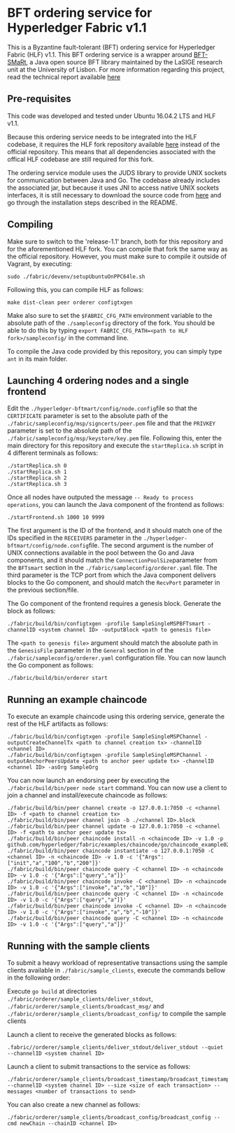 # BFT ordering service for Hyperledger Fabric v1.1

This is a Byzantine fault-tolerant (BFT) ordering service for Hyperledger Fabric (HLF) v1.1. This BFT ordering service is a wrapper around [BFT-SMaRt](https://github.com/bft-smart/library), a Java open source BFT library maintained by the LaSIGE research unit at the University of Lisbon. 
For more information regarding this project, read the technical report available [here](http://arxiv.org/abs/1709.06921)

## Pre-requisites

This code was developed and tested under Ubuntu 16.04.2 LTS and HLF v1.1.

Because this ordering service needs to be integrated into the HLF codebase, it requires the HLF fork repository available [here](https://github.com/jcs47/fabric) instead of the official repository. This means that all dependencies associated with the offical HLF codebase are still required for this fork.

The ordering service module uses the JUDS library to provide UNIX sockets for communication between Java and Go. The codebase already includes the associated jar, but because it uses JNI to access native UNIX sockets interfaces, it is still necessary to download the source code from [here](https://github.com/mcfunley/juds) and go through the installation steps described in the README.

## Compiling

Make sure to switch to the 'release-1.1' branch, both for this repository and for the aforementioned HLF fork. You can compile that fork the same way as the official repository. However, you must make sure to compile it outside of Vagrant, by executing:

```
sudo ./fabric/devenv/setupUbuntuOnPPC64le.sh
```

Following this, you can compile HLF as follows:

```
make dist-clean peer orderer configtxgen
```

Make also sure to set the `$FABRIC_CFG_PATH` environment variable to the absolute path of the `./sampleconfig` directory of the fork. You should be able to do this by typing `export FABRIC_CFG_PATH=<path to HLF fork>/sampleconfig/` in the command line.

To compile the Java code provided by this repository, you can simply type `ant` in its main folder.

## Launching 4 ordering nodes and a single frontend

Edit the `./hyperledger-bftmart/config/node.config`file so that the `CERTIFICATE` parameter is set to the absolute path of the `./fabric/sampleconfig/msp/signcerts/peer.pem` file and that the  `PRIVKEY` parameter is set to the absolute path of the `./fabric/sampleconfig/msp/keystore/key.pem` file. Following this, enter the main directory for this repository and execute the `startReplica.sh` script in 4 different terminals as follows:

```
./startReplica.sh 0
./startReplica.sh 1
./startReplica.sh 2
./startReplica.sh 3
```

Once all nodes have outputed the message `-- Ready to process operations`, you can launch the Java component of the frontend as follows:

```
./startFrontend.sh 1000 10 9999
```

The first argument is the ID of the frontend, and it should match one of the IDs specified in the `RECEIVERS` parameter in the `./hyperledger-bftmart/config/node.config`file. The second argument is the number of UNIX connections available in the pool between the Go and Java components, and it should match the `ConnectionPoolSize`parameter from the `BFTsmart` section in the `./fabric/sampleconfig/orderer.yaml` file. The third parameter is the TCP port from which the Java component delivers blocks to the Go component, and should match the `RecvPort` parameter in the previous section/file.

The Go component of the frontend requires a genesis block. Generate the block as follows:

```
./fabric/build/bin/configtxgen -profile SampleSingleMSPBFTsmart -channelID <system channel ID> -outputBlock <path to genesis file>
```

The `<path to genesis file>` argument should match the absolute path in the `GenesisFile` parameter in the `General` section in of the `./fabric/sampleconfig/orderer.yaml` configuration file. You can now launch the Go component as follows:

```
./fabric/build/bin/orderer start
```

## Running an example chaincode

To execute an example chaincode using this ordering service, generate the rest of the HLF artifacts as follows:

```
./fabric/build/bin/configtxgen -profile SampleSingleMSPChannel -outputCreateChannelTx <path to channel creation tx> -channelID <channel ID>
./fabric/build/bin/configtxgen -profile SampleSingleMSPChannel -outputAnchorPeersUpdate <path to anchor peer update tx> -channelID <channel ID> -asOrg SampleOrg
```

You can now launch an endorsing peer by executing the `./fabric/build/bin/peer node start` command. You can now use a client to join a channel and install/execute chaincode as follows:

```
./fabric/build/bin/peer channel create -o 127.0.0.1:7050 -c <channel ID> -f <path to channel creation tx>
./fabric/build/bin/peer channel join -b ./<channel ID>.block
./fabric/build/bin/peer channel update -o 127.0.0.1:7050 -c <channel ID> -f <path to anchor peer update tx>
./fabric/build/bin/peer chaincode install -n <chaincode ID> -v 1.0 -p github.com/hyperledger/fabric/examples/chaincode/go/chaincode_example02
./fabric/build/bin/peer chaincode instantiate -o 127.0.0.1:7050 -C <channel ID> -n <chaincode ID> -v 1.0 -c '{"Args":["init","a","100","b","200"]}'
./fabric/build/bin/peer chaincode query -C <channel ID> -n <chaincode ID> -v 1.0 -c '{"Args":["query","a"]}'
./fabric/build/bin/peer chaincode invoke -C <channel ID> -n <chaincode ID> -v 1.0 -c '{"Args":["invoke","a","b","10"]}'
./fabric/build/bin/peer chaincode query -C <channel ID> -n <chaincode ID> -v 1.0 -c '{"Args":["query","a"]}'
./fabric/build/bin/peer chaincode invoke -C <channel ID> -n <chaincode ID> -v 1.0 -c '{"Args":["invoke","a","b","-10"]}'
./fabric/build/bin/peer chaincode query -C <channel ID> -n <chaincode ID> -v 1.0 -c '{"Args":["query","a"]}'
```

## Running with the sample clients

To submit a heavy workload of representative transactions using the sample clients available in `./fabric/sample_clients`, execute the commands bellow in the following order:

Execute `go build`  at directories `./fabric/orderer/sample_clients/deliver_stdout`, `./fabric/orderer/sample_clients/broadcast_msg/` and `./fabric/orderer/sample_clients/broadcast_config/` to compile the sample clients

Launch a client to receive the generated blocks as follows:

```
.fabric//orderer/sample_clients/deliver_stdout/deliver_stdout --quiet --channelID <system channel ID>
```
  
Launch a client to submit transactions to the service as follows:

```
./fabric/orderer/sample_clients/broadcast_timestamp/broadcast_timestamp --channelID <system channel ID> --size <size of each transaction> --messages <number of transactions to send>
```
  
You can also create a new channel as follows:

```
./fabric/orderer/sample_clients/broadcast_config/broadcast_config --cmd newChain --chainID <channel ID>
  ```
